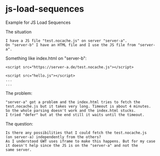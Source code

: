 # js-load-sequences
Example for JS Load Sequences

The situation

    I have a JS file "test.nocache.js" on server "server-a".
    On "server-b" I have an HTML file and I use the JS file from "server-a".

Something like index.html on "server-b":


```
<script src="https://server-a.de/test.nocache.js"></script>

<script src="hello.js"></script>
...
...

```

The problem:

    "server-a" got a problem and the index.html tries to fetch the
    test.nocache.js but it takes very long. Timeout is about 4 minutes.
    So the whole parsing doesn't work and the index.html stucks.
    I tried "defer" but at the end still it waits until the timeout.

The question:

    Is there any possibilities that I could fetch the test.nocache.js
    (on server-a) independently from the others?
    As I understood GWT uses iframe to make this happens. But for my case
    it doesn't help since the JS is on the "server-a" and not the
    same server.
